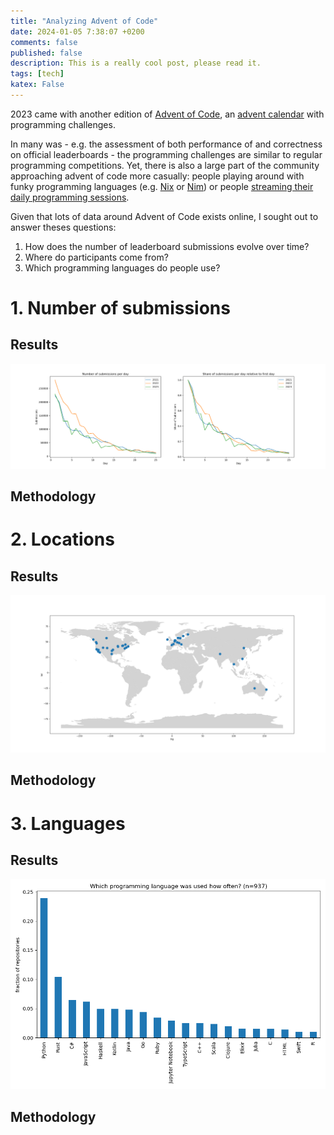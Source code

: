 ```yaml
---
title: "Analyzing Advent of Code"
date: 2024-01-05 7:38:07 +0200
comments: false
published: false
description: This is a really cool post, please read it.
tags: [tech]
katex: False
---
```


2023 came with another edition of [Advent of Code](https://adventofcode.com/), an
[advent calendar](https://en.wikipedia.org/wiki/Advent_calendar) with programming challenges.

In many was - e.g. the assessment of both performance of and correctness on official leaderboards - the programming
challenges are similar to regular programming competitions. Yet, there is also a large part of the community
approaching advent of code more casually: people playing around with funky programming languages (e.g. [Nix](https://github.com/crazazy/aoc2020) or [Nim](https://github.com/eversinc33/Red-Team-Advent-of-Code)) or people [streaming their daily programming sessions](https://www.youtube.com/watch?v=VmIcX2SHojI).

Given that lots of data around Advent of Code exists online, I sought out to answer theses questions:
1. How does the number of leaderboard submissions evolve over time?
2. Where do participants come from?
3. Which programming languages do people use?

# 1. Number of submissions

## Results
![](/imgs/aoc-analysis/submissions.png)

## Methodology

# 2. Locations

## Results
![](/imgs/aoc-analysis/worldmap.png)

## Methodology

# 3. Languages

## Results
![](/imgs/aoc-analysis/languages.png)

## Methodology

